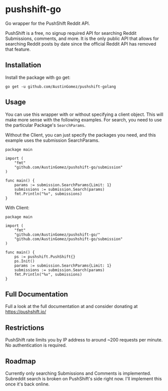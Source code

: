 
# pushshift-go
Go wrapper for the PushShift Reddit API. 

PushShift is a free, no signup required API for searching Reddit Submissions, comments, and more. It is the only public API that allows for searching Reddit posts by date since the official Reddit API has removed that feature.

## Installation

Install the package with go get:

`go get -u github.com/AustinGomez/pushshift-golang`


## Usage

You can use this wrapper with or without specifying a client object. This will make more sense with the following examples. For search, you need to use the particular Package's `SearchParams`.

Without the Client, you can just specify the packages you need, and this example uses the submission SearchParams.
```
package main

import (
	"fmt"
	"github.com/AustinGomez/pushshift-go/submission"
)

func main() {
	params := submission.SearchParams{Limit: 1}
	submissions := submission.Search(params)
	fmt.Println("%v", submissions)
}
```


With Client:
```
package main

import (
	"fmt"
	"github.com/AustinGomez/pushshift-go/"
	"github.com/AustinGomez/pushshift-go/submission"
)

func main() {
	ps := pushshift.PushShift{}
	ps.Init()
	params := submission.SearchParams{Limit: 1}
	submissions := submission.Search(params)
	fmt.Println("%v", submissions)
}
```



## Full Documentation
Full  a look at the full documentation at and consider donating at https://pushshift.io/ 

## Restrictions

PushShift rate limits you by IP address to around ~200 requests per minute. No authentication is required.


## Roadmap

Currently only searching Submissions and Comments is implemented. Subreddit search is broken on PushShift's side right now. I'll implement this once it's back online.
